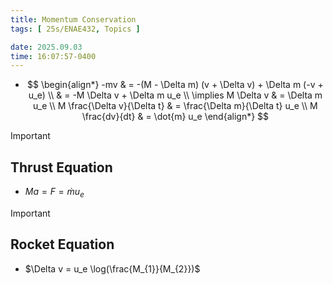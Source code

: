 ```yaml
---
title: Momentum Conservation
tags: [ 25s/ENAE432, Topics ]

date: 2025.09.03
time: 16:07:57-0400
---
```


- $$
    \begin{align*}
        -mv & = -(M - \Delta m) (v + \Delta v) + \Delta m (-v + u_e) \\
        & = -M \Delta v + \Delta m u_e \\
        \implies M \Delta v & = \Delta m u_e \\
        M \frac{\Delta v}{\Delta t} & = \frac{\Delta m}{\Delta t} u_e \\
        M \frac{dv}{dt} & = \dot{m} u_e
    \end{align*}
  $$

> [!IMPORTANT]
> ## Thrust Equation
> - $M a = F = \dot{m} u_e$

> [!IMPORTANT]
> ## Rocket Equation
> - $\Delta v = u_e \log(\frac{M_{1}}{M_{2}})$
